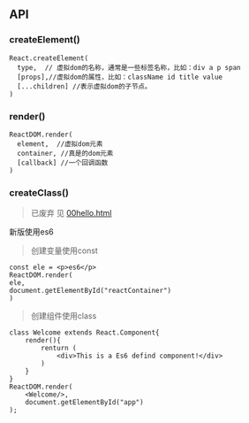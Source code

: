 ## API

### createElement()
```
React.createElement(
  type,  // 虚拟dom的名称，通常是一些标签名称，比如：div a p span
  [props],//虚拟dom的属性，比如：className id title value
  [...children] //表示虚拟dom的子节点。     
)
```
### render()
```
ReactDOM.render(
  element,  //虚拟dom元素
  container, //真是的dom元素
  [callback] //一个回调函数
)
```

### createClass()

> 已废弃 见 [00hello.html](https://github.com/vervin/react-demo/blob/master/react-toturial/00hello.html)

新版使用es6

>创建变量使用const
```
const ele = <p>es6</p>
ReactDOM.render(
ele,
document.getElementById("reactContainer")
)
```

>创建组件使用class

```
class Welcome extends React.Component{
    render(){
        renturn (
            <div>This is a Es6 defind component!</div>
        )
    }
}
ReactDOM.render(
    <Welcome/>,
    document.getElementById("app")
);
```
















